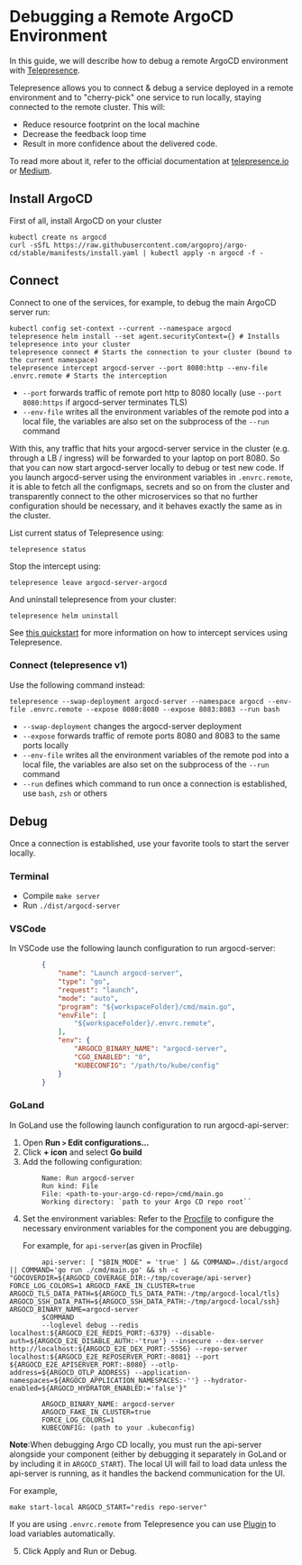 # Debugging a Remote ArgoCD Environment

In this guide, we will describe how to debug a remote ArgoCD environment with [Telepresence](https://telepresence.io/).

Telepresence allows you to connect & debug a service deployed in a remote environment and to "cherry-pick" one service to run locally, staying connected to the remote cluster. This will:

* Reduce resource footprint on the local machine
* Decrease the feedback loop time
* Result in more confidence about the delivered code.

To read more about it, refer to the official documentation at [telepresence.io](https://telepresence.io/) or [Medium](https://medium.com/containers-101/development-environment-using-telepresence-634bd7210c26).

## Install ArgoCD
First of all, install ArgoCD on your cluster
```shell
kubectl create ns argocd
curl -sSfL https://raw.githubusercontent.com/argoproj/argo-cd/stable/manifests/install.yaml | kubectl apply -n argocd -f -
```

## Connect
Connect to one of the services, for example, to debug the main ArgoCD server run:
```shell
kubectl config set-context --current --namespace argocd
telepresence helm install --set agent.securityContext={} # Installs telepresence into your cluster
telepresence connect # Starts the connection to your cluster (bound to the current namespace)
telepresence intercept argocd-server --port 8080:http --env-file .envrc.remote # Starts the interception
```
* `--port` forwards traffic of remote port http to 8080 locally (use `--port 8080:https` if argocd-server terminates TLS)
* `--env-file` writes all the environment variables of the remote pod into a local file, the variables are also set on the subprocess of the `--run` command

With this, any traffic that hits your argocd-server service in the cluster (e.g. through a LB / ingress) will be forwarded to your laptop on port 8080. So that you can now start argocd-server locally to debug or test new code. If you launch argocd-server using the environment variables in `.envrc.remote`, it is able to fetch all the configmaps, secrets and so on from the cluster and transparently connect to the other microservices so that no further configuration should be necessary, and it behaves exactly the same as in the cluster.

List current status of Telepresence using:
```shell
telepresence status
```

Stop the intercept using:
```shell
telepresence leave argocd-server-argocd
```

And uninstall telepresence from your cluster:
```shell
telepresence helm uninstall
```

See [this quickstart](https://www.telepresence.io/docs/latest/quick-start/) for more information on how to intercept services using Telepresence.

### Connect (telepresence v1)
Use the following command instead:
```shell
telepresence --swap-deployment argocd-server --namespace argocd --env-file .envrc.remote --expose 8080:8080 --expose 8083:8083 --run bash
```
* `--swap-deployment` changes the argocd-server deployment
* `--expose` forwards traffic of remote ports 8080 and 8083 to the same ports locally
* `--env-file` writes all the environment variables of the remote pod into a local file, the variables are also set on the subprocess of the `--run` command
* `--run` defines which command to run once a connection is established, use `bash`, `zsh` or others

## Debug
Once a connection is established, use your favorite tools to start the server locally.

### Terminal
* Compile `make server`
* Run `./dist/argocd-server`

### VSCode
In VSCode use the following launch configuration to run argocd-server:

```json
        {
            "name": "Launch argocd-server",
            "type": "go",
            "request": "launch",
            "mode": "auto",
            "program": "${workspaceFolder}/cmd/main.go",
            "envFile": [
                "${workspaceFolder}/.envrc.remote",
            ],
            "env": {
                "ARGOCD_BINARY_NAME": "argocd-server",
                "CGO_ENABLED": "0",
                "KUBECONFIG": "/path/to/kube/config"
            }
        }
```
### GoLand
In GoLand use the following launch configuration to run argocd-api-server:

1. Open **Run `>` Edit configurations...**
2. Click **+ icon** and select **Go build**
3. Add the following configuration:
```text
        Name: Run argocd-server
        Run kind: File
        File: <path-to-your-argo-cd-repo>/cmd/main.go
        Working directory: `path to your Argo CD repo root``
```
4. Set the environment variables:
    Refer to the [Procfile](https://github.com/argoproj/argo-cd/blob/master/Procfile) to configure the necessary environment variables for the component you are debugging.

    For example, for `api-server`(as given in Procfile)
```text
        api-server: [ "$BIN_MODE" = 'true' ] && COMMAND=./dist/argocd || COMMAND='go run ./cmd/main.go' && sh -c "GOCOVERDIR=${ARGOCD_COVERAGE_DIR:-/tmp/coverage/api-server} FORCE_LOG_COLORS=1 ARGOCD_FAKE_IN_CLUSTER=true ARGOCD_TLS_DATA_PATH=${ARGOCD_TLS_DATA_PATH:-/tmp/argocd-local/tls} ARGOCD_SSH_DATA_PATH=${ARGOCD_SSH_DATA_PATH:-/tmp/argocd-local/ssh} ARGOCD_BINARY_NAME=argocd-server 
        $COMMAND 
        --loglevel debug --redis localhost:${ARGOCD_E2E_REDIS_PORT:-6379} --disable-auth=${ARGOCD_E2E_DISABLE_AUTH:-'true'} --insecure --dex-server http://localhost:${ARGOCD_E2E_DEX_PORT:-5556} --repo-server localhost:${ARGOCD_E2E_REPOSERVER_PORT:-8081} --port ${ARGOCD_E2E_APISERVER_PORT:-8080} --otlp-address=${ARGOCD_OTLP_ADDRESS} --application-namespaces=${ARGOCD_APPLICATION_NAMESPACES:-''} --hydrator-enabled=${ARGOCD_HYDRATOR_ENABLED:='false'}"
```
```text
        ARGOCD_BINARY_NAME: argocd-server
        ARGOCD_FAKE_IN_CLUSTER=true
        FORCE_LOG_COLORS=1
        KUBECONFIG: (path to your .kubeconfig)
```

**Note**:When debugging Argo CD locally, you must run the api-server alongside your component (either by debugging it separately in GoLand or by including it in `ARGOCD_START`).
The local UI will fail to load data unless the api-server is running, as it handles the backend communication for the UI.

For example,
```text
make start-local ARGOCD_START="redis repo-server"
```

If you are using `.envrc.remote` from Telepresence you can use [Plugin](https://plugins.jetbrains.com/plugin/7861-envfile#) to load variables automatically.

5. Click Apply and Run or Debug.